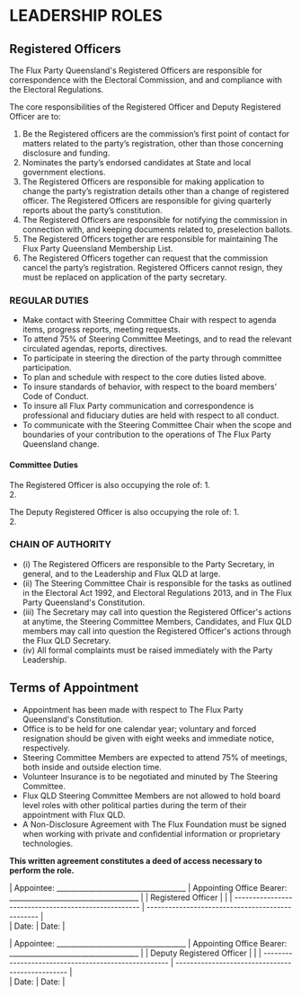 # LEADERSHIP ROLES

## Registered Officers

The Flux Party Queensland's Registered Officers are responsible for correspondence with the Electoral Commission, and and compliance with the Electoral Regulations.  

The core responsibilities of the Registered Officer and Deputy Registered Officer are to: 

1.  Be the Registered officers are the commission’s first point of contact for matters related to the party’s registration, other than those concerning disclosure and funding.  
2.  Nominates the party’s endorsed candidates at State and local government elections.  
3.  The Registered Officers are responsible for making application to change the party’s registration details other than a change of registered officer.  The Registered Officers are responsible for giving quarterly reports about the party’s constitution. 
4.  The Registered Officers are responsible for notifying the commission in connection with, and keeping documents related to, preselection ballots.  
5.  The Registered Officers together are responsible for maintaining The Flux Party Queensland Membership List.
6.  The Registered Officers together can request that the commission cancel the party’s registration.  Registered Officers cannot resign, they must be replaced on application of the party secretary. 

### REGULAR DUTIES

* Make contact with Steering Committee Chair with respect to agenda items, progress reports, meeting requests. 
* To attend 75% of Steering Committee Meetings, and to read the relevant circulated agendas, reports, directives.
* To participate in steering the direction of the party through committee participation.
* To plan and schedule with respect to the core duties listed above.
* To insure standards of behavior, with respect to the board members' Code of Conduct.
* To insure all Flux Party communication and correspondence is professional and fiduciary duties are held with respect to all conduct.
* To communicate with the Steering Committee Chair when the scope and boundaries of your contribution to the operations of The Flux Party Queensland change.

#### Committee Duties

The Registered Officer is also occupying the role of:
1.  
2.  

The Deputy Registered Officer is also occupying the role of:
1.  
2.

### CHAIN OF AUTHORITY
* (i) The Registered Officers are responsible to the Party Secretary, in general, and to the Leadership and Flux QLD at large.
* (ii) The Steering Committee Chair is responsible for the tasks as outlined in the Electoral Act 1992, and Electoral Regulations 2013, and in The Flux Party Queensland's Constitution. 
* (iii) The Secretary may call into question the Registered Officer's actions at anytime, the Steering Committee Members, Candidates, and Flux QLD members may call into question the Registered Officer's actions through the Flux QLD Secretary.  
* (iv) All formal complaints must be raised immediately with the Party Leadership.

## Terms of Appointment
* Appointment has been made with respect to The Flux Party Queensland's Constitution.
* Office is to be held for one calendar year; voluntary and forced resignation should be given with eight weeks and immediate notice, respectively.  
* Steering Committee Members are expected to attend 75% of meetings, both inside and outside election time.
* Volunteer Insurance is to be negotiated and minuted by The Steering Committee.
* Flux QLD Steering Committee Members are not allowed to hold board level roles with other political parties during the term of their appointment with Flux QLD.
* A Non-Disclosure Agreement with The Flux Foundation must be signed when working with private and confidential information or proprietary technologies. 

**This written agreement constitutes a deed of access necessary to perform the role.** 

|   Appointee: ____________________________________  |   Appointing Office Bearer: ____________________________________  |
|   Registered Officer   |   |
| ---------------------------------------------------- |  ------------------------------------------------ |   
|   Date:   |   Date:   |

|   Appointee: ____________________________________  |   Appointing Office Bearer: ____________________________________  |
|   Deputy Registered Officer   |   |
| ---------------------------------------------------- |  ------------------------------------------------ |   
|   Date:   |   Date:   |